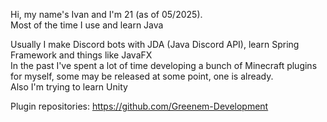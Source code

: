 Hi, my name's Ivan and I'm 21 (as of 05/2025).  
Most of the time I use and learn Java  

Usually I make Discord bots with JDA (Java Discord API), learn Spring Framework and things like JavaFX  
In the past I've spent a lot of time developing a bunch of Minecraft plugins for myself, some may be released at some point, one is already.  
Also I'm trying to learn Unity  

Plugin repositories: https://github.com/Greenem-Development  

<!---
greenem-official/greenem-official is a ✨ special ✨ repository because its `README.md` (this file) appears on your GitHub profile.
You can click the Preview link to take a look at your changes.
--->
